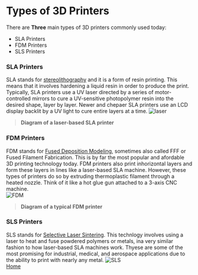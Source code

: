 # Types of 3D Printers  
There are **Three** main types of 3D printers commonly used today:  
+ SLA Printers
+ FDM Printers
+ SLS Printers

### SLA Printers 
SLA stands for [stereolithography][stereo] and it is a form of resin printing.  This means that it involves hardening a liquid resin in order to produce the print.  Typically, SLA printers use a UV laser directed by a series of motor-controlled mirrors to cure a UV-sensitive photopolymer resin into the desired shape, layer by layer.  Newer and chepaer SLA printers use an LCD display backlit by a UV light to cure entire layers at a time.
![laser](https://i.all3dp.com/cdn-cgi/image/fit=cover,w=744,gravity=0.5x0.5,format=auto/wp-content/uploads/2018/09/26131802/sla-components-manufactur3dmagcom-180831.jpg)  
>**Diagram of a laser-based SLA printer**  

### FDM Printers 
FDM stands for [Fused Deposition Modeling][fused], sometimes also called FFF or Fused Filament Fabrication.  This is by far the most popular and afordable 3D printing technology today.  FDM printers also print inhorizontal layers and form these layers in lines like a laser-based SLA machine.  However, these types of printers do so by extruding thermoplastic filament  through a heated nozzle.  Think of it like a hot glue gun attached to a 3-axis CNC machine.  
![FDM](https://www.researchgate.net/profile/Sharon-Olivera/publication/292985550/figure/fig1/AS:613931164897298@1523384004545/Schematic-of-an-FDM-3D-printer-Reproduced-with-permission-from-12.png)  
>**Diagram of a typical FDM printer**  

### SLS Printers 
SLS stands for [Selective Laser Sintering][selective].  This technlogy involves using a laser to heat and fuse powdered polymers or metals, ina very similar fashion to how laser-based  SLA machines work.  Thyese are some of the most promising for industrial, medical, and aerospace applications due to the ability to print with nearly any metal.
![SLS](https://www.researchgate.net/profile/Li-Yang-281/publication/328604028/figure/fig1/AS:690299277963266@1541591581518/The-SLS-printing-process.png)  
[Home](https://github.com/pgkraus/3D-Printing-Basics/edit/main/README.md)

[stereo]: https://en.wikipedia.org/wiki/Stereolithography
[fused]: https://en.wikipedia.org/wiki/Fused_filament_fabrication
[selective]: https://en.wikipedia.org/wiki/Selective_laser_sintering
